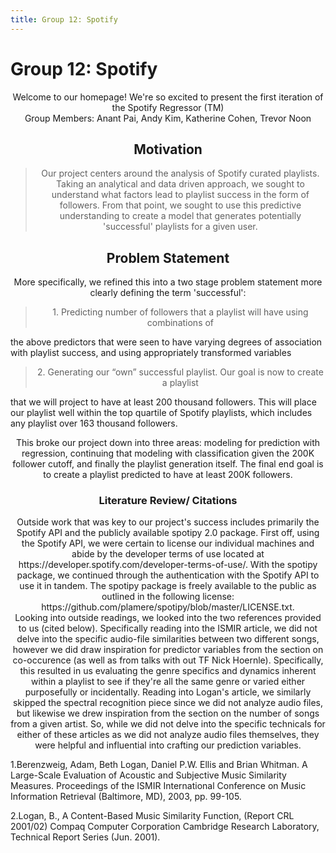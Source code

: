 ```yaml
---
title: Group 12: Spotify
---
```


# Group 12: Spotify

<center> Welcome to our homepage! We're so excited to present the first iteration of the Spotify Regressor (TM) </center>

<center> Group Members: Anant Pai, Andy Kim, Katherine Cohen, Trevor Noon </center>

## <center> Motivation </center>
> <center> Our project centers around the analysis of Spotify curated playlists. Taking an analytical and data driven approach, we sought to understand what factors lead to playlist success in the form of followers. From that point, we sought to use this predictive understanding to create a model that generates potentially 'successful' playlists for a given user. </center> 

## <center> Problem Statement </center>
<center> More specifically, we refined this into a two stage problem statement more clearly defining the term 'successful': </center>


> <center> 1. Predicting number of followers that a playlist will have using combinations of
the above predictors that were seen to have varying degrees of association with playlist
success, and using appropriately transformed variables </center>

> <center> 2. Generating our “own” successful playlist. Our goal is now to create a playlist
that we will project to have at least 200 thousand followers. This will place our playlist
well within the top quartile of Spotify playlists, which includes any playlist over 163
thousand followers. </center>

<center> This broke our project down into three areas: modeling for prediction with regression, continuing that modeling with classification given the 200K follower cutoff, and finally the playlist generation itself. The final end goal is to create a playlist predicted to have at least 200K followers. </center>

### <center> Literature Review/ Citations </center>

<center> Outside work that was key to our project's success includes primarily the Spotify API and the publicly available spotipy 2.0 package. First off, using the Spotify API, we were certain to license our individual machines and abide by the developer terms of use located at https://developer.spotify.com/developer-terms-of-use/. With the spotipy package, we continued through the authentication with the Spotify API to use it in tandem. The spotipy package is freely available to the public as outlined in the following license: https://github.com/plamere/spotipy/blob/master/LICENSE.txt. </center>


<center> Looking into outside readings, we looked into the two references provided to us (cited below). Specifically reading into the ISMIR article, we did not delve into the specific audio-file similarities between two different songs, however we did draw inspiration for predictor variables from the section on co-occurence (as well as from talks with out TF Nick Hoernle). Specifically, this resulted in us evaluating the genre specifics and dynamics inherent within a playlist to see if they're all the same genre or varied either purposefully or incidentally. Reading into Logan's article, we similarly skipped the spectral recognition piece since we did not analyze audio files, but likewise we drew inspiration from the section on the number of songs from a given artist. So, while we did not delve into the specific technicals for either of these articles as we did not analyze audio files themselves, they were helpful and influential into crafting our prediction variables. </center>


1.Berenzweig, Adam, Beth Logan, Daniel P.W. Ellis and Brian Whitman. A Large-Scale Evaluation
of Acoustic and Subjective Music Similarity Measures. Proceedings of the ISMIR International
Conference on Music Information Retrieval (Baltimore, MD), 2003, pp. 99-105.


2.Logan, B., A Content-Based Music Similarity Function, (Report CRL 2001/02) Compaq Computer
Corporation Cambridge Research Laboratory, Technical Report Series (Jun. 2001).
